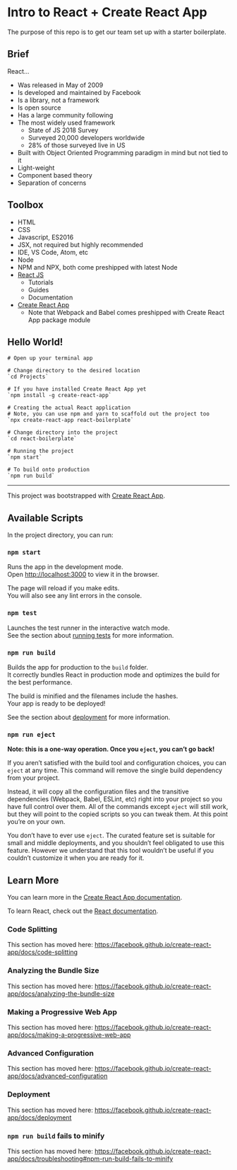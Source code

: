 # Intro to React + Create React App

The purpose of this repo is to get our team set up with a starter boilerplate.


## Brief

React...
+ Was released in May of 2009
+ Is developed and maintained by Facebook
+ Is a library, not a framework
+ Is open source
+ Has a large community following
+ The most widely used framework
  - State of JS 2018 Survey
  - Surveyed 20,000 developers worldwide
  - 28% of those surveyed live in US
+ Built with Object Oriented Programming paradigm in mind but not tied to it
+ Light-weight
+ Component based theory
+ Separation of concerns

## Toolbox
+ HTML
+ CSS
+ Javascript, ES2016
+ JSX, not required but highly recommended
+ IDE, VS Code, Atom, etc
+ Node
+ NPM and NPX, both come preshipped with latest Node
+ [React JS](https://reactjs.org/)
  - Tutorials
  - Guides
  - Documentation
+ [Create React App](https://facebook.github.io/create-react-app/)
  - Note that Webpack and Babel comes preshipped with Create React App package module


## Hello World!

```
# Open up your terminal app

# Change directory to the desired location
`cd Projects`

# If you have installed Create React App yet
`npm install -g create-react-app`

# Creating the actual React application
# Note, you can use npm and yarn to scaffold out the project too
`npx create-react-app react-boilerplate`

# Change directory into the project
`cd react-boilerplate`

# Running the project
`npm start`

# To build onto production
`npm run build`

```


***


This project was bootstrapped with [Create React App](https://github.com/facebook/create-react-app).

## Available Scripts

In the project directory, you can run:

### `npm start`

Runs the app in the development mode.<br>
Open [http://localhost:3000](http://localhost:3000) to view it in the browser.

The page will reload if you make edits.<br>
You will also see any lint errors in the console.

### `npm test`

Launches the test runner in the interactive watch mode.<br>
See the section about [running tests](https://facebook.github.io/create-react-app/docs/running-tests) for more information.

### `npm run build`

Builds the app for production to the `build` folder.<br>
It correctly bundles React in production mode and optimizes the build for the best performance.

The build is minified and the filenames include the hashes.<br>
Your app is ready to be deployed!

See the section about [deployment](https://facebook.github.io/create-react-app/docs/deployment) for more information.

### `npm run eject`

**Note: this is a one-way operation. Once you `eject`, you can’t go back!**

If you aren’t satisfied with the build tool and configuration choices, you can `eject` at any time. This command will remove the single build dependency from your project.

Instead, it will copy all the configuration files and the transitive dependencies (Webpack, Babel, ESLint, etc) right into your project so you have full control over them. All of the commands except `eject` will still work, but they will point to the copied scripts so you can tweak them. At this point you’re on your own.

You don’t have to ever use `eject`. The curated feature set is suitable for small and middle deployments, and you shouldn’t feel obligated to use this feature. However we understand that this tool wouldn’t be useful if you couldn’t customize it when you are ready for it.

## Learn More

You can learn more in the [Create React App documentation](https://facebook.github.io/create-react-app/docs/getting-started).

To learn React, check out the [React documentation](https://reactjs.org/).

### Code Splitting

This section has moved here: https://facebook.github.io/create-react-app/docs/code-splitting

### Analyzing the Bundle Size

This section has moved here: https://facebook.github.io/create-react-app/docs/analyzing-the-bundle-size

### Making a Progressive Web App

This section has moved here: https://facebook.github.io/create-react-app/docs/making-a-progressive-web-app

### Advanced Configuration

This section has moved here: https://facebook.github.io/create-react-app/docs/advanced-configuration

### Deployment

This section has moved here: https://facebook.github.io/create-react-app/docs/deployment

### `npm run build` fails to minify

This section has moved here: https://facebook.github.io/create-react-app/docs/troubleshooting#npm-run-build-fails-to-minify
